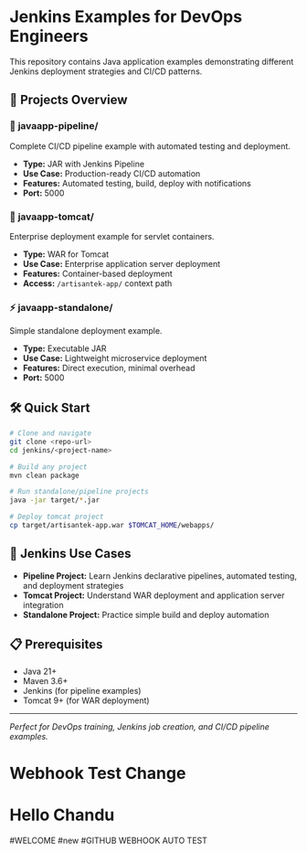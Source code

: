 # Jenkins Examples for DevOps Engineers

This repository contains Java application examples demonstrating different Jenkins deployment strategies and CI/CD patterns.

## 📁 Projects Overview

### 🚀 **javaapp-pipeline/**
Complete CI/CD pipeline example with automated testing and deployment.
- **Type:** JAR with Jenkins Pipeline
- **Use Case:** Production-ready CI/CD automation
- **Features:** Automated testing, build, deploy with notifications
- **Port:** 5000

### 🏢 **javaapp-tomcat/**
Enterprise deployment example for servlet containers.
- **Type:** WAR for Tomcat
- **Use Case:** Enterprise application server deployment
- **Features:** Container-based deployment
- **Access:** `/artisantek-app/` context path

### ⚡ **javaapp-standalone/**
Simple standalone deployment example.
- **Type:** Executable JAR
- **Use Case:** Lightweight microservice deployment
- **Features:** Direct execution, minimal overhead
- **Port:** 5000

## 🛠️ Quick Start

```bash
# Clone and navigate
git clone <repo-url>
cd jenkins/<project-name>

# Build any project
mvn clean package

# Run standalone/pipeline projects
java -jar target/*.jar

# Deploy tomcat project
cp target/artisantek-app.war $TOMCAT_HOME/webapps/
```

## 🎯 Jenkins Use Cases

- **Pipeline Project:** Learn Jenkins declarative pipelines, automated testing, and deployment strategies
- **Tomcat Project:** Understand WAR deployment and application server integration
- **Standalone Project:** Practice simple build and deploy automation

## 📋 Prerequisites

- Java 21+
- Maven 3.6+
- Jenkins (for pipeline examples)
- Tomcat 9+ (for WAR deployment)

---
*Perfect for DevOps training, Jenkins job creation, and CI/CD pipeline examples.*

# Webhook Test Change
# Hello Chandu
#WELCOME
#new
#GITHUB WEBHOOK AUTO TEST
